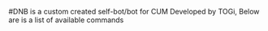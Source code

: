 #DNB 
is a custom created self-bot/bot for CUM
Developed by TOGi, Below are is a list of available commands

